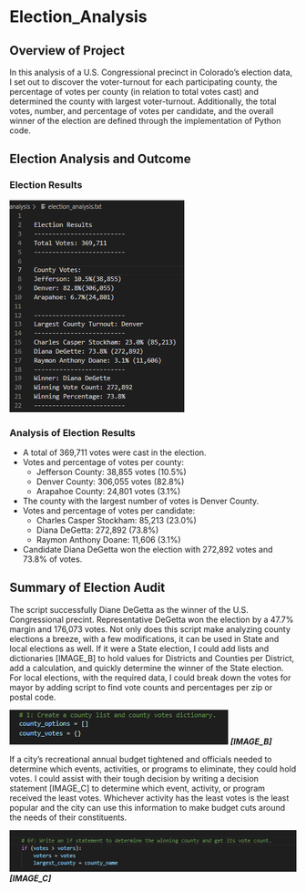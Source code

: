 # Election_Analysis

## Overview of Project
In this analysis of a U.S. Congressional precinct in Colorado’s election data, I set out to discover the voter-turnout for each participating county, the percentage of votes per county (in relation to total votes cast) and determined the county with largest voter-turnout.  Additionally, the total votes, number, and percentage of votes per candidate, and the overall winner of the election are defined through the implementation of Python code.

 
## Election Analysis and Outcome

### Election Results

![IMAGE_A](Resources/IMAGE_A.png)


### Analysis of Election Results
- A total of 369,711 votes were cast in the election.
- Votes and percentage of votes per county:
   * Jefferson County: 38,855 votes (10.5%)
   * Denver County: 306,055 votes (82.8%)
   * Arapahoe County: 24,801 votes (3.1%)
-	The county with the largest number of votes is Denver County. 
-	Votes and percentage of votes per candidate:
    * Charles Casper Stockham: 85,213 (23.0%)
    * Diana DeGetta: 272,892 (73.8%)
    * Raymon Anthony Doane: 11,606 (3.1%)
- Candidate Diana DeGetta won the election with 272,892 votes and 73.8% of votes. 

## Summary of Election Audit

The script successfully Diane DeGetta as the winner of the U.S. Congressional precint. Representative DeGetta won the election by a 47.7% margin and 176,073 votes. Not only does this script make analyzing county elections a breeze, with a few modifications, it can be used in State and local elections as well. If it were a State election, I could add lists and dictionaries [IMAGE_B] to hold values for Districts and Counties per District, add a calculation, and quickly determine the winner of the State election. For local elections, with the required data, I could break down the votes for mayor by adding script to find vote counts and percentages per zip or postal code. 

![IMAGE_B](Resources/IMAGE_B.png)
***[IMAGE_B]***

If a city’s recreational annual budget tightened and officials needed to determine which events, activities, or programs to eliminate, they could hold votes. I could assist with their tough decision by writing a decision statement [IMAGE_C] to determine which event, activity, or program received the least votes. Whichever activity has the least votes is the least popular and the city can use this information to make budget cuts around the needs of their constituents.


![IMAGE_C](Resources/IMAGE_C.png)
***[IMAGE_C]***


